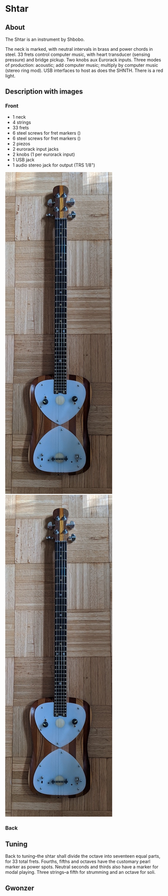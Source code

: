 # Shtar

## About

The Shtar is an instrument by Shbobo.

The neck is marked, with neutral intervals in brass and power chords in steel. 33 frets control computer music, with heart transducer (sensing pressure) and bridge pickup. Two knobs aux Eurorack inputs. Three modes of production: acoustic; add computer music; multiply by computer music (stereo ring mod). USB interfaces to host as does the SHNTH. There is a red light. 

## Description with images

### Front

* 1 neck
* 4 strings
* 33 frets
* 6 steel screws for fret markers ()
* 6 steel screws for fret markers ()
* 2 piezos
* 2 eurorack input jacks
* 2 knobs (1 per eurorack input)
* 1 USB jack
* 1 audio stereo jack for output (TRS 1/8")


![shtar-front-small.jpg](https://github.com/montoyamoraga/shbobo-studies/raw/master/images/shtar-front-small.jpg "shtar-front-small.jpg") ![shtar-front-notes.jpg](https://github.com/montoyamoraga/shbobo-studies/raw/master/images/shtar-front-notes.jpg "shtar-front-notes.jpg")

### Back



## Tuning

Back to tuning–the shtar shall divide the octave into seventeen equal parts, for 33 total frets. Fourths, fifths and octaves have the customary pearl marker as power spots. Neutral seconds and thirds also have a marker for modal playing. Three strings–a fifth for strumming and an octave for soli. 

## Gwonzer
